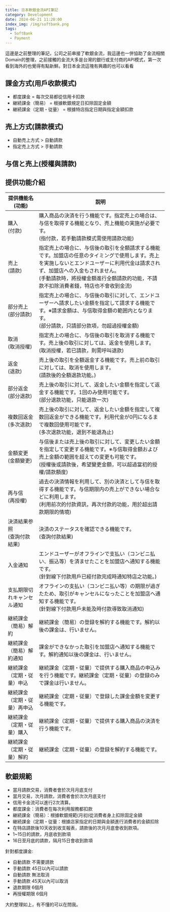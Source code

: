 ```yaml
---
title: 日本軟銀金流API筆記
category: Development
date: 2024-06-21 11:20:00
index_img: /img/softbank.png
tags: 
  - SoftBank
  - Payment
---
```


這邊是之前整理的筆記，公司之前串接了軟銀金流，我這邊也一併協助了金流相關Domain的整理，之前接觸的金流大多是台灣的銀行或支付商的API模式，第一次看到海外的也覺得有點新鮮。對日本金流這塊有興趣的也可以看看

## **課金方式(用戶收款模式)**

- 都度課金 = 每次交易都從信用卡扣款
- 継続課金（簡易） = 根據軟銀規定日扣除固定金額
- 継続課金（定期・従量） = 根據特店指定日期與指定金額扣款

## **売上方式(請款模式)**

- 自動売上方式 > 自動請款
- 指定売上方式 > 手動請款

## **与信と売上(授權與請款)**

## 提供功能介紹
| **提供機能名(功能)**    | **説明**                                                                                                                                   |
|------------------|------------------------------------------------------------------------------------------------------------------------------------------|
| 購入<br/>(付款)      | 購入商品の決済を行う機能です。指定売上の場合は、与信を取得する機能となり、売上機能の実施が必要です。<br/>(指付款，若手動請款模式需使用請款功能)          |
| 売上<br/>(請款)      | 指定売上の場合に、与信後の取引を全額請求する機能です。加盟店の任意のタイミングで使用します。売上を実施しないとエンドユーザーに利用代金は請求されず、加盟店への入金もされません。<br/>(手動請款時，將授權金額進行全額請款的功能，不請款不扣除消費者錢，特店也不會收到金流) |
| 部分売上<br/>(部分請款)  | 指定売上の場合に、与信後の取引に対して、エンドユーザーへ請求したい金額を指定して請求する機能です。※請求金額は、与信取得金額の範囲内となります。<br/>(部分請款，只請部分款項，勿超過授權金額)                  |
| 取消<br/>(取消授權)    | 指定売上の場合に、与信後の取引を取消する機能です。売上後の取引に対しては、返金を使用します。  <br/> (取消授權，若已請款，則需呼叫退款)       |
| 返金<br/>(退款)      | 売上後の取引を全額返金する機能です。売上前の取引に対しては、取消を使用します。<br/>(請款後的全額退款功能。)               |
| 部分返金<br/>(部分退款)  | 売上後の取引に対して、返金したい金額を指定して返金する機能です。1回のみ使用可能です。<br/>(部分退款功能，只能退款一次)                 |
| 複数回返金<br/>(多次退款) | 売上後の取引に対して、返金したい金額を指定して複数回返金ができる機能です。利用代金が0円になるまで複数回使用可能です。<br/>(多次退款功能，退到不能退為止)                   |
| 金額変更<br/>(金額變更)       | 与信後または売上後の取引に対して、変更したい金額を指定して変更する機能です。※与信取得金額および売上金額の範囲を超えての変更も可能です。<br/>(授權後或請款後，希望變更金額，可以超過當初的授權/請款額度)        |
| 再与信<br/>(再授權)         | 過去の決済情報を利用して、別の決済として与信を取得する機能です。与信期限内の売上ができない場合などに利用します。<br/>(利用前次的付款資訊，再次付款的功能，用於超出請款期限的情境)               |
| 決済結果参照<br/>(查詢付款結果)   | 決済のステータスを確認できる機能です。<br/>(查詢付款結果)               |
| 入金通知  | エンドユーザーがオフラインで支払い（コンビニ払い、振込等）を済ませたことを加盟店へ通知する機能です。  <br/>(針對線下付款用戶已經付款完成時通知特店之功能。)             |
| 支払期限切れキャンセル通知    | オフラインの支払い（コンビニ払い等）の期限が過ぎたため、取引がキャンセルになったことを加盟店へ通知する機能です。<br/>(針對線下付款用戶未能及時付款導致取消通知)       |
| 継続課金（簡易）解約       | 継続課金（簡易）の登録を解約する機能です。解約以後の課金は、行いません。           |
| 継続課金（簡易）解約通知     | 課金ができなかった取引を加盟店へ通知する機能です。解約通知以後の課金は、行いません。           |
| 継続課金（定期・従量）申込    | 継続課金（定期・従量）で提供する購入商品の申込みを行う機能です。継続課金（定期・従量）の登録のみで課金は行いません。         |
| 継続課金（定期・従量）再申込   | 継続課金（定期・従量）で登録した課金金額を変更する機能です。                  |
| 継続課金（定期・従量）購入    | 継続課金（定期・従量）で提供する購入商品の決済を行う機能です。                            |
| 継続課金（定期・従量）解約    | 継続課金（定期・従量）の登録を解約する機能です。                        |

## 軟銀規範

- 當月請款交易，消費者會於次月月底支付
- 當月交易，次月請款，消費者會於次次月底支付
- 信用卡金流可以進行2次清算。
- 都度課金：消費者在每次利用服務都扣款
- 継続課金（簡易）：根據軟銀規範(月初)從消費者身上扣除固定金額 
- 継続課金（定期・従量：根據店家指定的日期與金額進行消費者的金額扣除 
- 在特店請款後10天收到收支報表，請款後的次月月底會收到款項。 
- 1~15日的請款，月底收到款項 
- 16日至月底的請款，隔月15日會收到款項

針對都度課金:
- 自動請款 不需要請款 
- 手動請款 45日以內可以請款 
- 自動請款 無法取消 
- 手動請款 45天以內可以取消 
- 退款期限 6個月 
- 再授權期限 6個月

大約整理如上，有不懂的可以在問我。




